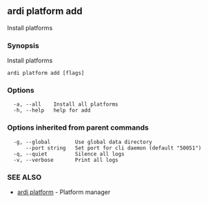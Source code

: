 ## ardi platform add

Install platforms

### Synopsis


Install platforms

```
ardi platform add [flags]
```

### Options

```
  -a, --all    Install all platforms
  -h, --help   help for add
```

### Options inherited from parent commands

```
  -g, --global        Use global data directory
      --port string   Set port for cli daemon (default "50051")
  -q, --quiet         Silence all logs
  -v, --verbose       Print all logs
```

### SEE ALSO

* [ardi platform](ardi_platform.md)	 - Platform manager

